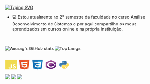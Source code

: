 [![Typing SVG](https://readme-typing-svg.demolab.com?font=Fira+Code&weight=600&size=25&pause=1000&color=FF007F&random=false&width=435&height=40&lines=Ol%C3%A1%2C+eu+sou+a+Fabiana+Mendes!+%F0%9F%91%BE%F0%9F%93%9A%F0%9F%92%99)](https://git.io/typing-svg)



- 💻 Estou atualmente no 2° semestre da faculdade no curso Análise Desenvolvimento de Sistemas e por aqui compartilho os meus aprendizados em cursos online e na própria instituição.


<br><br>
![Anurag's GitHub stats](https://github-readme-stats.vercel.app/api?username=fabimendes&count_private=true&show_icons=true&theme=tokyonight)
![Top Langs](https://github-readme-stats.vercel.app/api/top-langs/?username=fabimendes&layout=compact&count_private=true&langs_count=5&langs_exclude_repo=github-readme-stats&theme=tokyonight)


<div style="display: inline_block"><br>
  <img align="center" alt="fabi-Js" height="30" width="40" src="https://raw.githubusercontent.com/devicons/devicon/master/icons/javascript/javascript-plain.svg">
  <img align="center" alt="fabi-HTML" height="30" width="40" src="https://raw.githubusercontent.com/devicons/devicon/master/icons/html5/html5-original.svg">
  <img align="center" alt="fabi-CSS" height="30" width="40" src="https://raw.githubusercontent.com/devicons/devicon/master/icons/css3/css3-original.svg">
  <img align="center" alt="fabi-Csharp" height="30" width="40" src="https://raw.githubusercontent.com/devicons/devicon/master/icons/csharp/csharp-original.svg">
  <img align="center" alt="fabi-Python" height="30" width="40" <img src="https://raw.githubusercontent.com/devicons/devicon/master/icons/python/python-original.svg">
</div>
<br>

<div>
  <a href="https://www.instagram.com/bby_mendasme/" target="_blank"><img src="https://img.shields.io/badge/-Instagram-%23E4405F?style=for-the-badge&logo=instagram&logoColor=white" target="_blank"></a> 
  <a href = "mailto:fmendesneri@gmail.com"><img src="https://img.shields.io/badge/-Gmail-%23333?style=for-the-badge&logo=gmail&logoColor=white" target="_blank"></a>
  <a href="https://www.linkedin.com/in/fabiana-mendes-786998265/" target="_blank"><img src="https://img.shields.io/badge/-LinkedIn-%230077B5?style=for-the-badge&logo=linkedin&logoColor=white" target="_blank"></a> 
  
</div>



